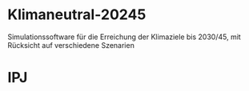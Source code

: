 # Klimaneutral-20245
Simulationssoftware für die Erreichung der Klimaziele bis 2030/45, mit Rücksicht auf verschiedene Szenarien
# IPJ
